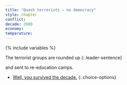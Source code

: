 ```yaml
---
title: "Quash terrorists – no democracy"
style: chapter
conflict: 
decade: 2080
economy: 
temperature: 
---
```


{% include variables %}

The terrorist groups are rounded up
{:.leader-sentence}

and sent to re-education camps.

- [Well, you survived the decade.](part-page_2090-designer-planet.html)
{:.choice-options}
